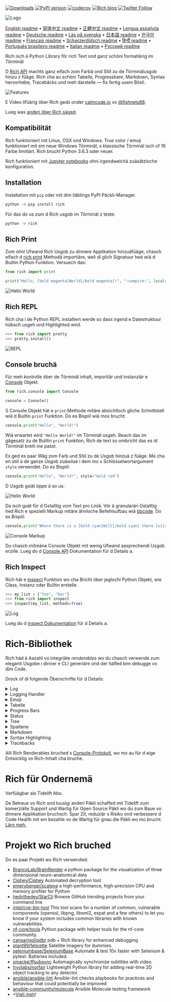 [![Downloads](https://pepy.tech/badge/rich/month)](https://pepy.tech/project/rich)
[![PyPI version](https://badge.fury.io/py/rich.svg)](https://badge.fury.io/py/rich)
[![codecov](https://codecov.io/gh/Textualize/rich/branch/master/graph/badge.svg)](https://codecov.io/gh/Textualize/rich)
[![Rich blog](https://img.shields.io/badge/blog-rich%20news-yellowgreen)](https://www.willmcgugan.com/tag/rich/)
[![Twitter Follow](https://img.shields.io/twitter/follow/willmcgugan.svg?style=social)](https://twitter.com/willmcgugan)

![Logo](https://github.com/willmcgugan/rich/raw/master/imgs/logo.svg)

[English readme](https://github.com/willmcgugan/rich/blob/master/README.md)
 • [简体中文 readme](https://github.com/willmcgugan/rich/blob/master/README.cn.md)
 • [正體中文 readme](https://github.com/willmcgugan/rich/blob/master/README.zh-tw.md)
 • [Lengua española readme](https://github.com/willmcgugan/rich/blob/master/README.es.md)
 • [Deutsche readme](https://github.com/willmcgugan/rich/blob/master/README.de.md)
 • [Läs på svenska](https://github.com/willmcgugan/rich/blob/master/README.sv.md)
 • [日本語 readme](https://github.com/willmcgugan/rich/blob/master/README.ja.md)
 • [한국어 readme](https://github.com/willmcgugan/rich/blob/master/README.kr.md)
 • [Français readme](https://github.com/willmcgugan/rich/blob/master/README.fr.md)
 • [Schwizerdütsch readme](https://github.com/willmcgugan/rich/blob/master/README.de-ch.md)
 • [हिन्दी readme](https://github.com/willmcgugan/rich/blob/master/README.hi.md)
 • [Português brasileiro readme](https://github.com/willmcgugan/rich/blob/master/README.pt-br.md)
 • [Italian readme](https://github.com/willmcgugan/rich/blob/master/README.it.md)
 • [Русский readme](https://github.com/willmcgugan/rich/blob/master/README.ru.md)

Rich isch ä Python Library för _rich_ Text ond ganz schöni formatiärig im Törminäl

D [Rich API](https://rich.readthedocs.io/en/latest/) machts ganz eifach zom Farbä ond Stiil zu de Törminälusgob hinzu z füäge. Rich cha au schöni Tabelle, Progressbare, Markdown, Syntax hervorhebe, Tracebäcks und meh darstelle — fix fertig usem Böxli.

![Features](https://github.com/willmcgugan/rich/raw/master/imgs/features.png)

E Video Iifüärig öber Rich geds onder [calmcode.io](https://calmcode.io/rich/introduction.html) vo [@fishnets88](https://twitter.com/fishnets88).

Lueg was [anderi öber Rich säged](https://www.willmcgugan.com/blog/pages/post/rich-tweets/).

## Kompatibilität

Rich funktioniert mit Linux, OSX ond Windows. True color / emoji funktioniert mit em neue Windows Törminäl, s klassische Törminäl isch of 16 Farbe limitiärt. Rich brucht Python 3.6.3 oder neuer.

Rich funktioniert mit [Jupyter notebooks](https://jupyter.org/) ohni irgendwelchä zuäsätzloche konfiguration.

## Installation

Installation mit `pip` oder mit dim liäblings PyPI Päckli-Manager.

```sh
python -m pip install rich
```

Für das do us zum d Rich usgob im Törminäl z teste:

```sh
python -m rich
```

## Rich Print

Zom ohni Ufwand Rich Usgob zu dinnere Applikation hinzuäfüäge, chasch eifach d [rich print](https://rich.readthedocs.io/en/latest/introduction.html#quick-start) Methodä importiäre, weli di glich Signatuur hed wiä d Builtin Python Funktion. Versuech das:

```python
from rich import print

print("Hello, [bold magenta]World[/bold magenta]!", ":vampire:", locals())
```

![Hello World](https://github.com/willmcgugan/rich/raw/master/imgs/print.png)

## Rich REPL

Rich cha i de Python REPL installiert werde so dass irgend e Datestruktuur hübsch usgeh ond Highlighted wird.

```python
>>> from rich import pretty
>>> pretty.install()
```

![REPL](https://github.com/willmcgugan/rich/raw/master/imgs/repl.png)

## Console bruchä

Für meh kontrolle öber de Törminäl inhalt, importiär und instanziär e [Console](https://rich.readthedocs.io/en/latest/reference/console.html#rich.console.Console) Objekt.

```python
from rich.console import Console

console = Console()
```

S Console Objekt hät e `print` Methode mitäre absichtloch gliche Schnittstell wiä d Builtin `print` Funktion. Do es Bispiil wiä mos brucht:

```python
console.print("Hello", "World!")
```

Wiä erwartet wird `"Hello World!"` im Törminäl usgeh. Beach das im gägesatz zu de Builtin `print` Funktion, Rich de text so ombricht das es id Törminäl breiti ine passt.

Es ged es paar Wäg zom Farb und Stiil zu de Usgob hinzuä z füäge. Me cha en stiil a de ganze Usgob zuäwiise i dem mo s Schlösselwortargument `style` verwendet. Do es Bispiil:

```python
console.print("Hello", "World!", style="bold red")
```

D Usgob gsiät öppe ä so us:

![Hello World](https://github.com/willmcgugan/rich/raw/master/imgs/hello_world.png)

Da isch guät für d Gstalltig vom Text pro Liniä. Vör ä granularäri Gstalltig hed Rich e spezielli Markup mitäre ähnloche Befehlsufbau wiä [bbcode](https://en.wikipedia.org/wiki/BBCode). Do es Bispiil:

```python
console.print("Where there is a [bold cyan]Will[/bold cyan] there [u]is[/u] a [i]way[/i].")
```

![Console Markup](https://github.com/willmcgugan/rich/raw/master/imgs/where_there_is_a_will.png)

Du chasch mitmäne Console Objekt mit wenig Ufwand aasprechendi Usgob erziile. Lueg do d [Console API](https://rich.readthedocs.io/en/latest/console.html) Dokumentation für d Details a.

## Rich Inspect

Rich hät e [inspect](https://rich.readthedocs.io/en/latest/reference/init.html?highlight=inspect#rich.inspect) Funktion wo cha Bricht öber jeglochi Python Objekt, wie Class, Instanz oder Builtin erstelle.

```python
>>> my_list = ["foo", "bar"]
>>> from rich import inspect
>>> inspect(my_list, methods=True)
```

![Log](https://github.com/willmcgugan/rich/raw/master/imgs/inspect.png)

Lueg do d [inspect Dokumentation](https://rich.readthedocs.io/en/latest/reference/init.html#rich.inspect) für d Details a.

# Rich-Bibliothek

Rich häd ä Aazahl vo integriäte _renderables_ wo du chasch verwende zum eleganti Usgobe i dinner e CLI generiäre ond der hälfed bim debugge vo dim Code.

Drock of di folgende Öberschrifte für d Details:

<details>
<summary>Log</summary>

S Console Objekt hät e `log()` Methode wo verglichbar zu de `print()` Schnittstell isch aber zuäsätzloch no e Spaltä för di aktuäll Zitt und d Datai mit de Zille wo de Ufruäf macht us git. Standardmässig tuät Rich es Syntax Highlighting für Python Strukturä sowiä repr Text machä. Went e Collection (wiä zum Bispiil dict oder list) loggsch wird Rich das hübsch Usgeh so dass es i de verfüägbari Platz ine passt. Do es Bispiil für e paar vo dene Funktionä.

```python
from rich.console import Console
console = Console()

test_data = [
    {"jsonrpc": "2.0", "method": "sum", "params": [None, 1, 2, 4, False, True], "id": "1",},
    {"jsonrpc": "2.0", "method": "notify_hello", "params": [7]},
    {"jsonrpc": "2.0", "method": "subtract", "params": [42, 23], "id": "2"},
]

def test_log():
    enabled = False
    context = {
        "foo": "bar",
    }
    movies = ["Deadpool", "Rise of the Skywalker"]
    console.log("Hello from", console, "!")
    console.log(test_data, log_locals=True)


test_log()
```

Das do obe gid di folgend Usgob:

![Log](https://github.com/willmcgugan/rich/raw/master/imgs/log.png)

Beachte s Argument `log_locals` wo innere Tabelle di lokalä Variable us gid zur Zitt wo d Methodä ufgruäfä worde isch.

D log Methodä cha zum is Törminäl inne z Logge für langläbige Applikationä wie Server brucht werde isch aber au fürs Debuggä ganz e netti Hilf.

</details>
<details>
<summary>Logging Handler</summary>

Du chasch au d Builtin [Handler Class](https://rich.readthedocs.io/en/latest/logging.html) verwende zum d Usgob vom Python logging Module z formatiäre und iifärbe. Do es Bispiil vo de Usgob:

![Logging](https://github.com/willmcgugan/rich/raw/master/imgs/logging.png)

</details>

<details>
<summary>Emoji</summary>

Zom e Emoji i de Konsoleusgob iizfüäge tuä de name züschet zwei Doppelpünkt. Do es Bispiil:

```python
>>> console.print(":smiley: :vampire: :pile_of_poo: :thumbs_up: :raccoon:")
😃 🧛 💩 👍 🦝
```

Bitte verwend diä Funktion gschiid.

</details>

<details>
<summary>Tabelle</summary>

Rich cha flexiibäl [Tabelle](https://rich.readthedocs.io/en/latest/tables.html) mit Boxä us Unicodezeiche generiäre. Es gid e Viilzahl vo Formatiärigsoptionä für Ränder, Stiil, Zelleusrichtig ond so witter.

![table movie](https://github.com/willmcgugan/rich/raw/master/imgs/table_movie.gif)

D Animation obe isch mit [table_movie.py](https://github.com/willmcgugan/rich/blob/master/examples/table_movie.py) us em Bispiil-Ordner erstellt worde.

Do es eifachs Tabelle-Bispiil:

```python
from rich.console import Console
from rich.table import Table

console = Console()

table = Table(show_header=True, header_style="bold magenta")
table.add_column("Date", style="dim", width=12)
table.add_column("Title")
table.add_column("Production Budget", justify="right")
table.add_column("Box Office", justify="right")
table.add_row(
    "Dec 20, 2019", "Star Wars: The Rise of Skywalker", "$275,000,000", "$375,126,118"
)
table.add_row(
    "May 25, 2018",
    "[red]Solo[/red]: A Star Wars Story",
    "$275,000,000",
    "$393,151,347",
)
table.add_row(
    "Dec 15, 2017",
    "Star Wars Ep. VIII: The Last Jedi",
    "$262,000,000",
    "[bold]$1,332,539,889[/bold]",
)

console.print(table)
```

Das gid di folgend Usgob:

![table](https://github.com/willmcgugan/rich/raw/master/imgs/table.png)

Beacht das d Konsole Markup glich wie bi `print()` ond `log()` generiärt wird. Ond zwor cha alles wo vo Rich generiert werde cha au im Chopf / Zille iigfüägt werde (sogar anderi Tabellene).

D Klass `Table` isch gschiid gnuäg yum d Spaltebreite am verfüägbare Platz im Törminäl aazpasse und de Text gegäbenefalls umzbreche. Do isch s gliche Bispiil mit em Törminäl chlinner als d Tabelle vo obe:

![table2](https://github.com/willmcgugan/rich/raw/master/imgs/table2.png)

</details>

<details>
<summary>Progress Bars</summary>

Rich cha meereri flackerfreii [Progress](https://rich.readthedocs.io/en/latest/progress.html) Bars darstelle zum langläbigi Tasks verfolgä.

Zur eifache Benutzig irgend e Sequenz id `track` Funktion ine packe und über s Resultat iteriäre. Do es Bispiil:

```python
from rich.progress import track

for step in track(range(100)):
    do_step(step)
```

Es isch nöd vill schwiriger zum mehräri Progress Bars hinzuä zfüäge. Do es Bispiil us de Doku:

![progress](https://github.com/willmcgugan/rich/raw/master/imgs/progress.gif)

D Spaltä cha so konfiguriärt werde das alli gwünschte Details aazeigt werded. D Built-in Spalte beinhaltät Prozentsatz, Dateigrössi, Dateigschwindikeit ond öbrigi Zitt. Do isch e andos Bispiil wo en laufände Download zeigt:

![progress](https://github.com/willmcgugan/rich/raw/master/imgs/downloader.gif)

Zums selber usprobiäre lueg [examples/downloader.py](https://github.com/willmcgugan/rich/blob/master/examples/downloader.py) a, wo cha glichzittig mehräri URLs abelade und de Fortschritt aazeige.

</details>

<details>
<summary>Status</summary>

För Situatione wos schwär isch zum de Fortschritt z berechne, chasch d [status](https://rich.readthedocs.io/en/latest/reference/console.html#rich.console.Console.status) Methode verwende wo en 'spinner' animiärt und e Nochricht darstellt. D Animation haltet di nöd ab d Konsole witter normal z bruche. Do es Bispiil:

```python
from time import sleep
from rich.console import Console

console = Console()
tasks = [f"task {n}" for n in range(1, 11)]

with console.status("[bold green]Working on tasks...") as status:
    while tasks:
        task = tasks.pop(0)
        sleep(1)
        console.log(f"{task} complete")
```

Das gid di folgendi Usgob im Törminäl.

![status](https://github.com/willmcgugan/rich/raw/master/imgs/status.gif)

D Spinner Animatione sind vo [cli-spinners](https://www.npmjs.com/package/cli-spinners) usglehnt. Du chasch en speziifischä Spinner mit em `spinner` Parameter uswähle. Start de folgend Befehl zom die verfüägbare Wert z gsiä:

```
python -m rich.spinner
```

De Befehl obe generiärt di folgändi Usgob im Törminäl:

![spinners](https://github.com/willmcgugan/rich/raw/master/imgs/spinners.gif)

</details>

<details>
<summary>Tree</summary>

Rich cha en [tree](https://rich.readthedocs.io/en/latest/tree.html) mit Hilfsliniä generiäre. En Tree isch ideal zom darstelle vo Dateistruktuure oder anderi hirarchischi Date.

S Label vom Tree cha en eifache Text or alles andere wo Rich cha rendere. Start das Folgendi für e Demonstation:

```
python -m rich.tree
```

Das generiärt di folgend Usgob:

![markdown](https://github.com/willmcgugan/rich/raw/master/imgs/tree.png)

Lueg s Bispiil Script [tree.py](https://github.com/willmcgugan/rich/blob/master/examples/tree.py) für e Darstellig vo irgend eim Ordner als Tree, glich wie de Linux Befehl `tree`.

</details>

<details>
<summary>Spaltene</summary>

Rich cha Inhalt i hübsche [Spaltene](https://rich.readthedocs.io/en/latest/columns.html) darstelle mit glichä oder optimale Breiti. Do isch e ganz eifachi kopii vom (MacOS / Linux) `ls` Befehl wo Ordner in Spaltene darstellt

```python
import os
import sys

from rich import print
from rich.columns import Columns

directory = os.listdir(sys.argv[1])
print(Columns(directory))
```

De folgend Screenshot isch d Usgob vom [Spalte-Bispiil](https://github.com/willmcgugan/rich/blob/master/examples/columns.py), wo Date vonnere API hollt ond in Spaltene darstellt:

![columns](https://github.com/willmcgugan/rich/raw/master/imgs/columns.png)

</details>

<details>
<summary>Markdown</summary>

Rich cha [markdown](https://rich.readthedocs.io/en/latest/markdown.html) übersetze ond leistet vernünftigi Ärbät bim formatiärige is Törminäl z übersetze.

Zum Markdown z übersetze importier d Klass `Markdown` und instanzier es mitem Markdown Text. Nocher gid mos uf de Konsolä us. Do es Bispiil:

```python
from rich.console import Console
from rich.markdown import Markdown

console = Console()
with open("README.md") as readme:
    markdown = Markdown(readme.read())
console.print(markdown)
```

Das wird d Usgob ungefär wie s Folgende geh:

![markdown](https://github.com/willmcgugan/rich/raw/master/imgs/markdown.png)

</details>

<details>
<summary>Syntax Highlighting</summary>

Rich brucht d [pygments](https://pygments.org/) Library für d [Syntax Highlighting](https://rich.readthedocs.io/en/latest/syntax.html). S Bruche isch ähnloch zum Markdown übersetze; instanziär e `Syntax` Objekt ond gibs uf de Konsolä us. Do es Bispiil:

```python
from rich.console import Console
from rich.syntax import Syntax

my_code = '''
def iter_first_last(values: Iterable[T]) -> Iterable[Tuple[bool, bool, T]]:
    """Iterate and generate a tuple with a flag for first and last value."""
    iter_values = iter(values)
    try:
        previous_value = next(iter_values)
    except StopIteration:
        return
    first = True
    for value in iter_values:
        yield first, False, previous_value
        first = False
        previous_value = value
    yield first, True, previous_value
'''
syntax = Syntax(my_code, "python", theme="monokai", line_numbers=True)
console = Console()
console.print(syntax)
```

Das wird d Usgob ungefär wie s Folgende geh:

![syntax](https://github.com/willmcgugan/rich/raw/master/imgs/syntax.png)

</details>

<details>
<summary>Tracebacks</summary>

Rich cha [wunderschöni Tracebacks](https://rich.readthedocs.io/en/latest/traceback.html) generiäre wo eifach zum läse sind und meh Code als de Standard-Python-Traceback darstellt. Du chasch Rich als default Traceback Handler setzä ond alli nöd abfangene Exceptions werded mit Rich dargstellt.

So gsiets ungefär ufemen OSX (ähnloch uf Linux) us:

![traceback](https://github.com/willmcgugan/rich/raw/master/imgs/traceback.png)

</details>

Alli Rich Renderables bruched s [Console-Protokoll](https://rich.readthedocs.io/en/latest/protocol.html), wo mo au für d eige Entwicklig vo Rich-Inhalt cha bruche.

# Rich für Ondernemä

Verfüägbar als Tidelift Abo.

De Betreue vo Rich ond tuusigi anderi Päkli schaffed mit Tidelift zum komerziälle Support und Wartig für Open Source Päkli wo du zum Baue vo dinnere Applikation bruchsch. Spar Zit, reduziär s Risiko ond verbessere d Code Health mit em bezahle vo de Wartig für gnau die Päkli wo mo brucht. [Lärn meh.](https://tidelift.com/subscription/pkg/pypi-rich?utm_source=pypi-rich&utm_medium=referral&utm_campaign=enterprise&utm_term=repo)

# Projekt wo Rich bruched

Do es paar Projekt wo Rich verwended:

- [BrancoLab/BrainRender](https://github.com/BrancoLab/BrainRender)
  a python package for the visualization of three dimensional neuro-anatomical data
- [Ciphey/Ciphey](https://github.com/Ciphey/Ciphey)
  Automated decryption tool
- [emeryberger/scalene](https://github.com/emeryberger/scalene)
  a high-performance, high-precision CPU and memory profiler for Python
- [hedythedev/StarCli](https://github.com/hedythedev/starcli)
  Browse GitHub trending projects from your command line
- [intel/cve-bin-tool](https://github.com/intel/cve-bin-tool)
  This tool scans for a number of common, vulnerable components (openssl, libpng, libxml2, expat and a few others) to let you know if your system includes common libraries with known vulnerabilities.
- [nf-core/tools](https://github.com/nf-core/tools)
  Python package with helper tools for the nf-core community.
- [cansarigol/pdbr](https://github.com/cansarigol/pdbr)
  pdb + Rich library for enhanced debugging
- [plant99/felicette](https://github.com/plant99/felicette)
  Satellite imagery for dummies.
- [seleniumbase/SeleniumBase](https://github.com/seleniumbase/SeleniumBase)
  Automate & test 10x faster with Selenium & pytest. Batteries included.
- [smacke/ffsubsync](https://github.com/smacke/ffsubsync)
  Automagically synchronize subtitles with video.
- [tryolabs/norfair](https://github.com/tryolabs/norfair)
  Lightweight Python library for adding real-time 2D object tracking to any detector.
- [ansible/ansible-lint](https://github.com/ansible/ansible-lint) Ansible-lint checks playbooks for practices and behaviour that could potentially be improved
- [ansible-community/molecule](https://github.com/ansible-community/molecule) Ansible Molecule testing framework
- +[Vieli meh](https://github.com/willmcgugan/rich/network/dependents)!

<!-- This is a test, no need to translate -->
